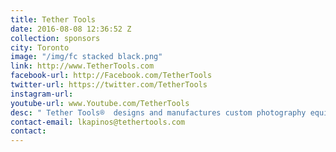 ```yaml
---
title: Tether Tools
date: 2016-08-08 12:36:52 Z
collection: sponsors
city: Toronto
image: "/img/fc stacked black.png"
link: http://www.TetherTools.com
facebook-url: http://Facebook.com/TetherTools
twitter-url: https://twitter.com/TetherTools
instagram-url:
youtube-url: www.Youtube.com/TetherTools
desc: " Tether Tools®  designs and manufactures custom photography equipment and accessories for shooting tethered, mounting technology and building integrated workstations for photographers, filmmakers and creative professionals.  Tether Tools extensive line of hardware ensures strong connectivity, fast image transfer and safe and secure mounting solutions for camera, computer, monitor, tablet and personal technology equipment. Home of the TetherPro High Visibility Line of TetherPro Cables, JerkStoppers and the Tether Tabler Aero System, Tether Tools is based in Phoenix, Arizona and most gear is Made in the USA. Visit the site at www.TetherTools.com or learn more at our blog www.TetherTalk.com."
contact-email: lkapinos@tethertools.com 
contact:
---
```

